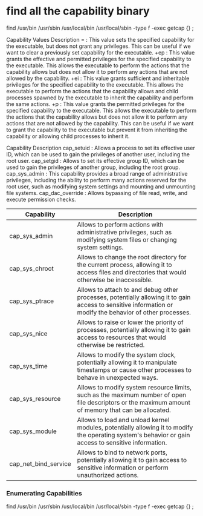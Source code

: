 # find all the capability binary
find /usr/bin /usr/sbin /usr/local/bin /usr/local/sbin -type f -exec getcap {} \;


Capability Values	Description
= :	This value sets the specified capability for the executable, but does not grant any privileges. This can be useful if we want to clear a previously set capability for the executable.
+ep :	This value grants the effective and permitted privileges for the specified capability to the executable. This allows the executable to perform the actions that the capability allows but does not allow it to perform any actions that are not allowed by the capability.
+ei	: This value grants sufficient and inheritable privileges for the specified capability to the executable. This allows the executable to perform the actions that the capability allows and child processes spawned by the executable to inherit the capability and perform the same actions.
+p	: This value grants the permitted privileges for the specified capability to the executable. This allows the executable to perform the actions that the capability allows but does not allow it to perform any actions that are not allowed by the capability. This can be useful if we want to grant the capability to the executable but prevent it from inheriting the capability or allowing child processes to inherit it.


Capability	Description
cap_setuid :	Allows a process to set its effective user ID, which can be used to gain the privileges of another user, including the root user.
cap_setgid :	Allows to set its effective group ID, which can be used to gain the privileges of another group, including the root group.
cap_sys_admin :	This capability provides a broad range of administrative privileges, including the ability to perform many actions reserved for the root user, such as modifying system settings and mounting and unmounting file systems.
cap_dac_override :	Allows bypassing of file read, write, and execute permission checks.


| Capability  |	Description |
| ----------- | ----------- |
|cap_sys_admin |	Allows to perform actions with administrative privileges, such as modifying system files or changing system settings. |
|cap_sys_chroot |	Allows to change the root directory for the current process, allowing it to access files and directories that would otherwise be inaccessible. |
|cap_sys_ptrace |	Allows to attach to and debug other processes, potentially allowing it to gain access to sensitive information or modify the behavior of other processes. |
|cap_sys_nice |	Allows to raise or lower the priority of processes, potentially allowing it to gain access to resources that would otherwise be restricted. |
|cap_sys_time |	Allows to modify the system clock, potentially allowing it to manipulate timestamps or cause other processes to behave in unexpected ways. |
|cap_sys_resource |	Allows to modify system resource limits, such as the maximum number of open file descriptors or the maximum amount of memory that can be allocated. |
|cap_sys_module |	Allows to load and unload kernel modules, potentially allowing it to modify the operating system's behavior or gain access to sensitive information. |
|cap_net_bind_service |	Allows to bind to network ports, potentially allowing it to gain access to sensitive information or perform unauthorized actions. |

### Enumerating Capabilities
find /usr/bin /usr/sbin /usr/local/bin /usr/local/sbin -type f -exec getcap {} \;